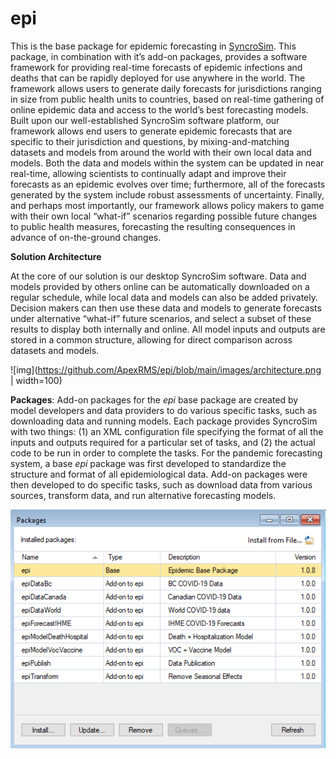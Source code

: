 # epi

This is the base package for epidemic forecasting in [SyncroSim](www.syncrosim.com). This package, in combination with it’s add-on packages, provides a software framework for providing real-time forecasts of epidemic infections and deaths that can be rapidly deployed for use anywhere in the world. The framework allows users to generate daily forecasts for jurisdictions ranging in size from public health units to countries, based on real-time gathering of online epidemic data and access to the world’s best forecasting models. Built upon our well-established SyncroSim software platform, our framework allows end users to generate epidemic forecasts that are specific to their jurisdiction and questions, by mixing-and-matching datasets and models from around the world with their own local data and models. Both the data and models within the system can be updated in near real-time, allowing scientists to continually adapt and improve their forecasts as an epidemic evolves over time; furthermore, all of the forecasts generated by the system include robust assessments of uncertainty.  Finally, and perhaps most importantly, our framework allows policy makers to game with their own local “what-if” scenarios regarding possible future changes to public health measures, forecasting the resulting consequences in advance of on-the-ground changes. 

**Solution Architecture**

At the core of our solution is our desktop SyncroSim software. Data and models provided by others online can be automatically downloaded on a regular schedule, while local data and models can also be added privately. Decision makers can then use these data and models to generate forecasts under alternative “what-if” future scenarios, and select a subset of these results to display both internally and online. All model inputs and outputs are stored in a common structure, allowing for direct comparison across datasets and models.

![img](https://github.com/ApexRMS/epi/blob/main/images/architecture.png | width=100)



**Packages**: Add-on packages for the *epi* base package are created by model developers and data providers to do various specific tasks, such as downloading data and running models. Each package provides SyncroSim with two things: (1) an XML configuration file specifying the format of all the inputs and outputs required for a particular set of tasks, and (2) the actual code to be run in order to complete the tasks. For the pandemic forecasting system, a base *epi* package was first developed to standardize the structure and format of all epidemiological data. Add-on packages were then developed to do specific tasks, such as download data from various sources, transform data, and run alternative forecasting models.

![img](https://github.com/ApexRMS/epi/blob/main/images/packages.png)

 

